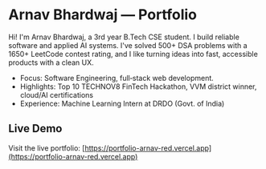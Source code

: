 # Arnav Bhardwaj — Portfolio

Hi! I'm Arnav Bhardwaj, a 3rd year B.Tech CSE student. I build reliable software and applied AI systems. I've solved 500+ DSA problems with a 1650+ LeetCode contest rating, and I like turning ideas into fast, accessible products with a clean UX.

- Focus: Software Engineering, full‑stack web development.
- Highlights: Top 10 TECHNOV8 FinTech Hackathon, VVM district winner, cloud/AI certifications
- Experience: Machine Learning Intern at DRDO (Govt. of India)

## Live Demo

Visit the live portfolio: [https://portfolio-arnav-red.vercel.app](https://portfolio-arnav-red.vercel.app)
